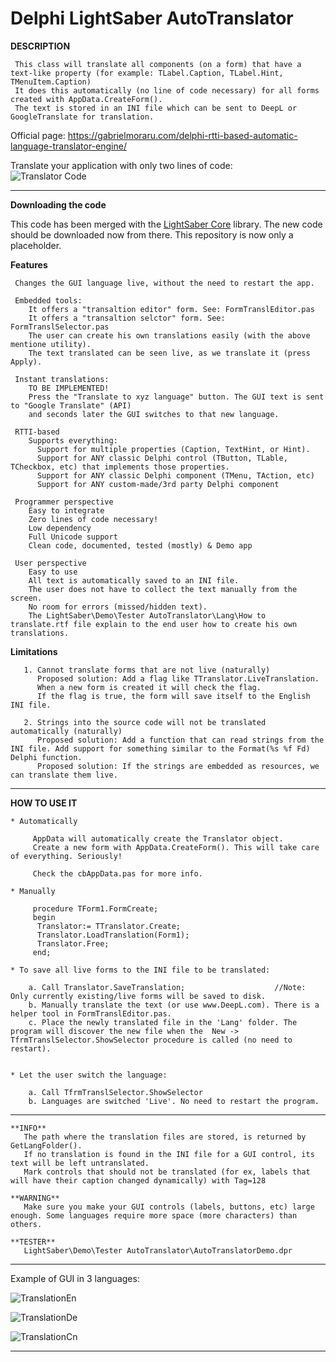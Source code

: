 # Delphi LightSaber AutoTranslator  

**DESCRIPTION**    

     This class will translate all components (on a form) that have a text-like property (for example: TLabel.Caption, TLabel.Hint, TMenuItem.Caption)
     It does this automatically (no line of code necessary) for all forms created with AppData.CreateForm().
     The text is stored in an INI file which can be sent to DeepL or GoogleTranslate for translation.

Official page: https://gabrielmoraru.com/delphi-rtti-based-automatic-language-translator-engine/

Translate your application with only two lines of code:  
![Translator Code](https://github.com/GabrielOnDelphi/DelphiLightSaber-AutoTranslator/assets/31410401/5e2722e2-93cf-4628-8995-e76f5214b1e4)

--------------------------------------------------------------------------------------------------------------

**Downloading the code**  

This code has been merged with the [LightSaber Core](https://github.com/GabrielOnDelphi/Delphi-LightSaber) library. 
The new code should be downloaded now from there.
This repository is now only a placeholder. 

**Features**

     Changes the GUI language live, without the need to restart the app.

     Embedded tools:
        It offers a "transaltion editor" form. See: FormTranslEditor.pas
        It offers a "transaltion selctor" form. See: FormTranslSelector.pas
        The user can create his own translations easily (with the above mentione utility).
        The text translated can be seen live, as we translate it (press Apply).

     Instant translations:
        TO BE IMPLEMENTED!
        Press the "Translate to xyz language" button. The GUI text is sent to "Google Translate" (API)
        and seconds later the GUI switches to that new language.

     RTTI-based
        Supports everything:
          Support for multiple properties (Caption, TextHint, or Hint).
          Support for ANY classic Delphi control (TButton, TLable, TCheckbox, etc) that implements those properties.
          Support for ANY classic Delphi component (TMenu, TAction, etc)
          Support for ANY custom-made/3rd party Delphi component

     Programmer perspective
        Easy to integrate
        Zero lines of code necessary!
        Low dependency
        Full Unicode support
        Clean code, documented, tested (mostly) & Demo app

     User perspective
        Easy to use
        All text is automatically saved to an INI file.
        The user does not have to collect the text manually from the screen.
        No room for errors (missed/hidden text).
        The LightSaber\Demo\Tester AutoTranslator\Lang\How to translate.rtf file explain to the end user how to create his own translations.


   **Limitations**  
   
       1. Cannot translate forms that are not live (naturally)  
          Proposed solution: Add a flag like TTranslator.LiveTranslation.
          When a new form is created it will check the flag.
          If the flag is true, the form will save itself to the English INI file.
  
       2. Strings into the source code will not be translated automatically (naturally)  
          Proposed solution: Add a function that can read strings from the INI file. Add support for something similar to the Format(%s %f Fd) Delphi function.  
          Proposed solution: If the strings are embedded as resources, we can translate them live.  
  
--------------------------------------------------------------------------------------------------------------

   **HOW TO USE IT**

    * Automatically

         AppData will automatically create the Translator object.
         Create a new form with AppData.CreateForm(). This will take care of everything. Seriously!

         Check the cbAppData.pas for more info.

    * Manually

         procedure TForm1.FormCreate;
         begin
          Translator:= TTranslator.Create;
          Translator.LoadTranslation(Form1);
          Translator.Free;
         end;

    * To save all live forms to the INI file to be translated:

        a. Call Translator.SaveTranslation;                    //Note: Only currently existing/live forms will be saved to disk.
        b. Manually translate the text (or use www.DeepL.com). There is a helper tool in FormTranslEditor.pas.
        c. Place the newly translated file in the 'Lang' folder. The program will discover the new file when the  New -> TfrmTranslSelector.ShowSelector procedure is called (no need to restart).


    * Let the user switch the language:

        a. Call TfrmTranslSelector.ShowSelector
        b. Languages are switched 'Live'. No need to restart the program.


--------------------------------------------------------------------------------------------------------------  
  
    **INFO**  
       The path where the translation files are stored, is returned by GetLangFolder().
       If no translation is found in the INI file for a GUI control, its text will be left untranslated.  
       Mark controls that should not be translated (for ex, labels that will have their caption changed dynamically) with Tag=128  
  
    **WARNING**  
       Make sure you make your GUI controls (labels, buttons, etc) large enough. Some languages require more space (more characters) than others.  
  
    **TESTER**
       LightSaber\Demo\Tester AutoTranslator\AutoTranslatorDemo.dpr

-------------------------------------------------------------------------------------------------------------

Example of GUI in 3 languages:

![TranslationEn](https://github.com/GabrielOnDelphi/DelphiLightSaber-AutoTranslator/assets/31410401/758c0f96-b4bc-4ac3-b54b-d34d013e1083)

![TranslationDe](https://github.com/GabrielOnDelphi/DelphiLightSaber-AutoTranslator/assets/31410401/576b8cb8-5c82-480c-9965-762c7bedc578)

![TranslationCn](https://github.com/GabrielOnDelphi/DelphiLightSaber-AutoTranslator/assets/31410401/28583504-fbc3-400c-b6c9-cfe0777a1af3)       

--------------------------------------------------------------------------------------------------------------  
  
